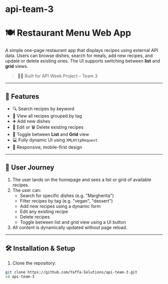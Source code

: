 # api-team-3
# 🍽️ Restaurant Menu Web App

A simple one-page restaurant app that displays recipes using external API data. Users can browse dishes, search for meals, add new recipes, and update or delete existing ones. The UI supports switching between **list** and **grid** views.

> 👨‍🍳 Built for API Week Project – Team 3

---

## 🚀 Features

- 🔍 Search recipes by keyword
- 🍱 View all recipes grouped by tag
- ➕ Add new dishes
- 📝 Edit or 🗑️ Delete existing recipes
- 📑 Toggle between **List** and **Grid** view
- 💻 Fully dynamic UI using `XMLHttpRequest`
- 📱 Responsive, mobile-first design

---

## 👣 User Journey

1. The user lands on the homepage and sees a list or grid of available recipes.
2. The user can:
   - Search for specific dishes (e.g. "Margherita")
   - Filter recipes by tag (e.g. "vegan", "dessert")
   - Add new recipes using a dynamic form
   - Edit any existing recipe
   - Delete recipes
   - Toggle between list and grid view using a UI button
3. All content is dynamically updated without page reload.

---

## 🛠️ Installation & Setup

1. Clone the repository:

```bash
git clone https://github.com/Yaffa-Solutions/api-team-3.git
cd api-team-3
